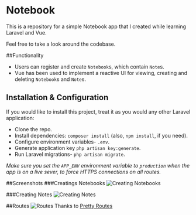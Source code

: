 # Notebook

This is a repository for a simple Notebook app that I created while learning Laravel and Vue.

Feel free to take a look around the codebase.

##Functionality
- Users can register and create ```Notebook```s, which contain ```Note```s.
- Vue has been used to implement a reactive UI for viewing, creating and deleting ```Notebook```s and ```Note```s.

## Installation & Configuration
If you would like to install this project, treat it as you would any other Laravel application:
- Clone the repo.
- Install dependencies: ```composer install``` (also, ```npm install```, if you need).
- Configure environment variables- ```.env```.
- Generate application key ```php artisan key:generate```.
- Run Laravel migrations- ```php artisan migrate```.

*Make sure you set the ```APP_ENV``` environment variable to ```production``` when the app is on a live sever, to force HTTPS connections on all routes.*


##Screenshots
###Creatings Notebooks
![Creating Notebooks](https://cloud.githubusercontent.com/assets/9494635/20865419/07f7a98a-ba61-11e6-88c6-66bc2f38074a.PNG)

###Creating Notes
![Creating Notes](https://cloud.githubusercontent.com/assets/9494635/20865417/07f28d74-ba61-11e6-9bd4-feb5df267a49.PNG)

##Routes
![Routes](https://cloud.githubusercontent.com/assets/9494635/21092565/1e5968d4-c09d-11e6-9cbd-5e99d90aa055.PNG)
Thanks to [Pretty Routes](https://github.com/garygreen/pretty-routes)
